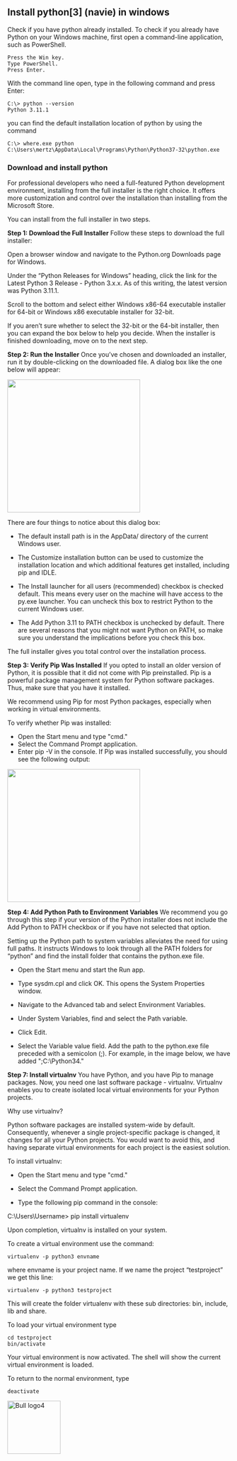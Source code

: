 ## Install python[3] (navie) in windows

Check if you have python already installed. To check if you already have Python on your Windows machine,
first open a command-line application, such as PowerShell.

```
Press the Win key.
Type PowerShell.
Press Enter.
```

With the command line open, type in the following command and press Enter:
```
C:\> python --version
Python 3.11.1
```

you can find the default installation location of python by using the command
```
C:\> where.exe python
C:\Users\mertz\AppData\Local\Programs\Python\Python37-32\python.exe
```
### Download and install python
For professional developers who need a full-featured Python development environment, installing from the full installer is the right choice. It offers more customization and control over the installation than installing from the Microsoft Store.

You can install from the full installer in two steps.

**Step 1: Download the Full Installer**
Follow these steps to download the full installer:

Open a browser window and navigate to the Python.org Downloads page for Windows.

Under the “Python Releases for Windows” heading, click the link for the Latest Python 3 Release - Python 3.x.x. As of this writing, the latest version was Python 3.11.1.

Scroll to the bottom and select either Windows x86-64 executable installer for 64-bit or Windows x86 executable installer for 32-bit.

If you aren’t sure whether to select the 32-bit or the 64-bit installer, then you can expand the box below to help you decide.
When the installer is finished downloading, move on to the next step.

**Step 2: Run the Installer**
Once you’ve chosen and downloaded an installer, run it by double-clicking on the downloaded file. A dialog box like the one below will appear:

<img src="https://files.realpython.com/media/Screen_Shot_2020-07-16_at_11.19.15_AM.6e62bfc6eede.png" width=300 align=center>

There are four things to notice about this dialog box:

* The default install path is in the AppData/ directory of the current Windows user.

* The Customize installation button can be used to customize the installation location and which additional features get installed, including pip and IDLE.

* The Install launcher for all users (recommended) checkbox is checked default. This means every user on the machine will have access to the py.exe launcher. You can uncheck this box to restrict Python to the current Windows user.

* The Add Python 3.11 to PATH checkbox is unchecked by default. There are several reasons that you might not want Python on PATH, so make sure you understand the implications before you check this box.

The full installer gives you total control over the installation process.

**Step 3: Verify Pip Was Installed**
If you opted to install an older version of Python, it is possible that it did not come with Pip preinstalled. Pip is a powerful package management system for Python software packages. Thus, make sure that you have it installed.

We recommend using Pip for most Python packages, especially when working in virtual environments.

To verify whether Pip was installed:

* Open the Start menu and type "cmd."
* Select the Command Prompt application.
* Enter pip -V in the console. If Pip was installed successfully, you should see the following output:

<img src="https://phoenixnap.com/kb/wp-content/uploads/2021/04/verify-pip.png" width=300 align=center>

**Step 4: Add Python Path to Environment Variables**
We recommend you go through this step if your version of the Python installer does not include the Add Python to PATH checkbox or if you have not selected that option.

Setting up the Python path to system variables alleviates the need for using full paths. It instructs Windows to look through all the PATH folders for “python” and find the install folder that contains the python.exe file.

* Open the Start menu and start the Run app.

* Type sysdm.cpl and click OK. This opens the System Properties window.

* Navigate to the Advanced tab and select Environment Variables.

* Under System Variables, find and select the Path variable.

* Click Edit.

* Select the Variable value field. Add the path to the python.exe file preceded with a semicolon (;). For example, in the image below, we have added ";C:\Python34."

**Step 7: Install virtualnv**
You have Python, and you have Pip to manage packages. Now, you need one last software package - virtualnv. Virtualnv enables you to create isolated local virtual environments for your Python projects.

Why use virtualnv?

Python software packages are installed system-wide by default. Consequently, whenever a single project-specific package is changed, it changes for all your Python projects. You would want to avoid this, and having separate virtual environments for each project is the easiest solution.

To install virtualnv:

* Open the Start menu and type "cmd."

* Select the Command Prompt application.

* Type the following pip command in the console:

C:\Users\Username> pip install virtualenv

Upon completion, virtualnv is installed on your system.

To create a virtual environment use the command:
```
virtualenv -p python3 envname
```
where envname is your project name. If we name the project “testproject” we get this line:
```
virtualenv -p python3 testproject
```
This will create the folder virtualenv with these sub directories: bin, include, lib and share.

To load your virtual environment type
```
cd testproject
bin/activate
```
Your virtual environment is now activated.
The shell will show the current virtual environment is loaded.

To return to the normal environment, type
```
deactivate
```
<img width="120" alt="Bull logo4" src="https://user-images.githubusercontent.com/5742488/221054063-7369f2c1-970e-4238-91bc-5b2670418dc0.png">

